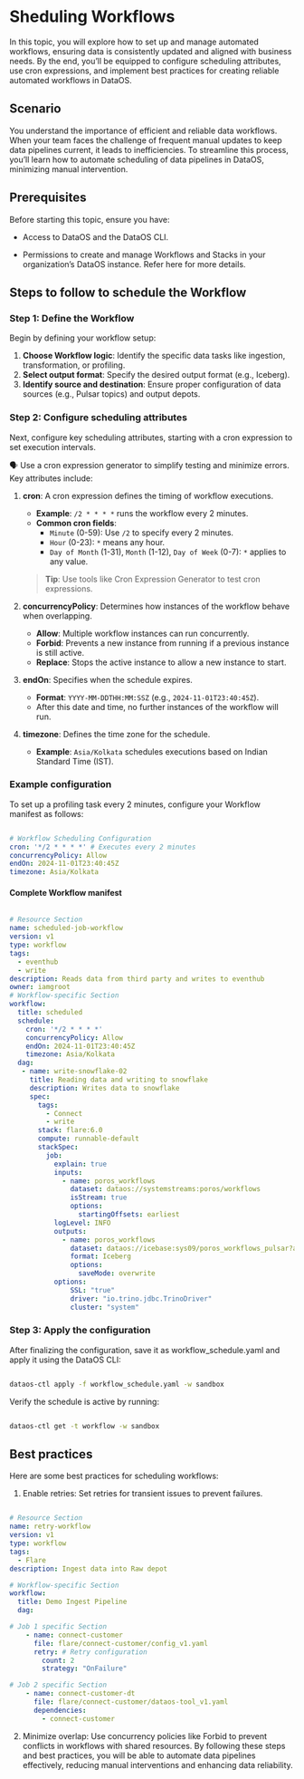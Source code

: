 # Sheduling Workflows

In this topic, you will explore how to set up and manage automated workflows, ensuring data is consistently updated and aligned with business needs. By the end, you’ll be equipped to configure scheduling attributes, use cron expressions, and implement best practices for creating reliable automated workflows in DataOS.

## Scenario

You understand the importance of efficient and reliable data workflows. When your team faces the challenge of frequent manual updates to keep data pipelines current, it leads to inefficiencies. To streamline this process, you’ll learn how to automate scheduling of data pipelines in DataOS, minimizing manual intervention.

## Prerequisites
Before starting this topic, ensure you have:

- Access to DataOS and the DataOS CLI.

- Permissions to create and manage Workflows and Stacks in your organization’s DataOS instance. Refer here for more details.

## Steps to follow to schedule the Workflow

### **Step 1: Define the Workflow**

Begin by defining your workflow setup:

1. **Choose Workflow logic**: Identify the specific data tasks like ingestion, transformation, or profiling.
2. **Select output format**: Specify the desired output format (e.g., Iceberg).
3. **Identify source and destination**: Ensure proper configuration of data sources (e.g., Pulsar topics) and output depots.

### **Step 2: Configure scheduling attributes**

Next, configure key scheduling attributes, starting with a cron expression to set execution intervals.

<aside class="callout"> 🗣️ Use a cron expression generator to simplify testing and minimize errors. </aside>
Key attributes include:

1. **cron**: A cron expression defines the timing of workflow executions.
   - **Example**: `/2 * * * *` runs the workflow every 2 minutes.
   - **Common cron fields**:
     - `Minute` (0-59): Use `/2` to specify every 2 minutes.
     - `Hour` (0-23): `*` means any hour.
     - `Day of Month` (1-31), `Month` (1-12), `Day of Week` (0-7): `*` applies to any value.
     
   > **Tip**: Use tools like Cron Expression Generator to test cron expressions.

2. **concurrencyPolicy**: Determines how instances of the workflow behave when overlapping.
   - **Allow**: Multiple workflow instances can run concurrently.
   - **Forbid**: Prevents a new instance from running if a previous instance is still active.
   - **Replace**: Stops the active instance to allow a new instance to start.

3. **endOn**: Specifies when the schedule expires.
   - **Format**: `YYYY-MM-DDTHH:MM:SSZ` (e.g., `2024-11-01T23:40:45Z`).
   - After this date and time, no further instances of the workflow will run.

4. **timezone**: Defines the time zone for the schedule.
   - **Example**: `Asia/Kolkata` schedules executions based on Indian Standard Time (IST).


### **Example configuration**
To set up a profiling task every 2 minutes, configure your Workflow manifest as follows:

```yaml

# Workflow Scheduling Configuration
cron: '*/2 * * * *' # Executes every 2 minutes
concurrencyPolicy: Allow
endOn: 2024-11-01T23:40:45Z
timezone: Asia/Kolkata
```
#### **Complete Workflow manifest**

```yaml

# Resource Section
name: scheduled-job-workflow
version: v1
type: workflow
tags:
  - eventhub
  - write
description: Reads data from third party and writes to eventhub
owner: iamgroot
# Workflow-specific Section
workflow:
  title: scheduled 
  schedule: 
    cron: '*/2 * * * *' 
    concurrencyPolicy: Allow 
    endOn: 2024-11-01T23:40:45Z
    timezone: Asia/Kolkata
  dag: 
   - name: write-snowflake-02
     title: Reading data and writing to snowflake
     description: Writes data to snowflake
     spec:
       tags:
         - Connect
         - write
       stack: flare:6.0
       compute: runnable-default
       stackSpec:
         job:
           explain: true
           inputs:
             - name: poros_workflows
               dataset: dataos://systemstreams:poros/workflows
               isStream: true
               options:
                 startingOffsets: earliest
           logLevel: INFO
           outputs:
             - name: poros_workflows
               dataset: dataos://icebase:sys09/poros_workflows_pulsar?acl=rw
               format: Iceberg
               options:
                 saveMode: overwrite
           options: 
               SSL: "true"
               driver: "io.trino.jdbc.TrinoDriver"
               cluster: "system"

```
### **Step 3: Apply the configuration**
After finalizing the configuration, save it as workflow_schedule.yaml and apply it using the DataOS CLI:

```bash

dataos-ctl apply -f workflow_schedule.yaml -w sandbox
```
Verify the schedule is active by running:

```bash

dataos-ctl get -t workflow -w sandbox

```
## Best practices
Here are some best practices for scheduling workflows:

1. Enable retries: Set retries for transient issues to prevent failures.

```yaml

# Resource Section
name: retry-workflow
version: v1
type: workflow
tags:
  - Flare
description: Ingest data into Raw depot

# Workflow-specific Section
workflow:
  title: Demo Ingest Pipeline
  dag:

# Job 1 specific Section
    - name: connect-customer
      file: flare/connect-customer/config_v1.yaml
      retry: # Retry configuration
        count: 2
        strategy: "OnFailure"

# Job 2 specific Section
    - name: connect-customer-dt
      file: flare/connect-customer/dataos-tool_v1.yaml
      dependencies:
        - connect-customer
```
2. Minimize overlap: Use concurrency policies like Forbid to prevent conflicts in workflows with shared resources.
By following these steps and best practices, you will be able to automate data pipelines effectively, reducing manual interventions and enhancing data reliability.